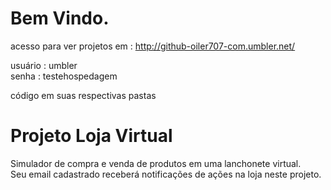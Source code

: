 Bem Vindo.
============================================================================

acesso para ver projetos em : http://github-oiler707-com.umbler.net/

usuário : umbler         
senha   : testehospedagem

código em suas respectivas pastas

Projeto Loja Virtual
============================================================================
Simulador de compra e venda de  produtos em uma lanchonete virtual. <br/> Seu email 
cadastrado receberá notificações de ações na loja
neste projeto.





